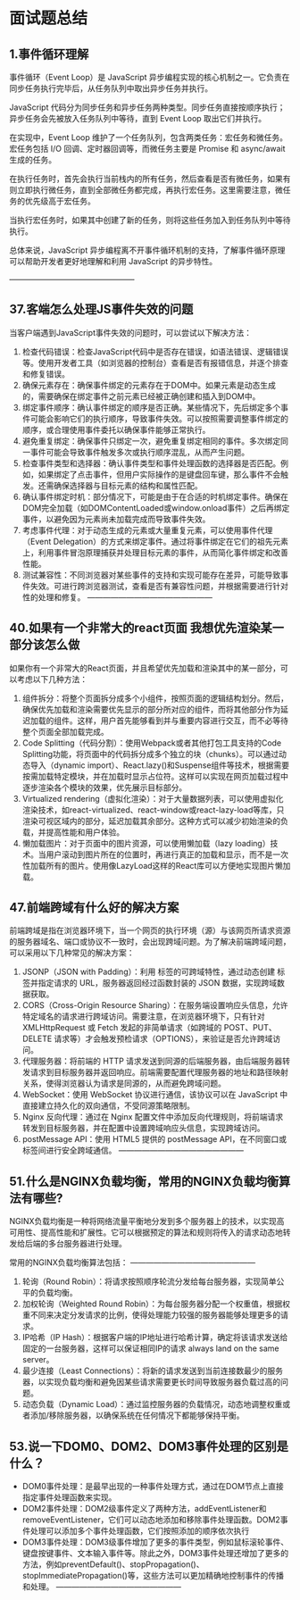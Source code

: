 # 面试题总结

## 1.事件循环理解
事件循环（Event Loop）是 JavaScript 异步编程实现的核心机制之一。它负责在同步任务执行完毕后，从任务队列中取出异步任务并执行。

JavaScript 代码分为同步任务和异步任务两种类型。同步任务直接按顺序执行；异步任务会先被放入任务队列中等待，直到 Event Loop 取出它们并执行。

在实现中，Event Loop 维护了一个任务队列，包含两类任务：宏任务和微任务。宏任务包括 I/O 回调、定时器回调等，而微任务主要是 Promise 和 async/await 生成的任务。

在执行任务时，首先会执行当前栈内的所有任务，然后查看是否有微任务，如果有则立即执行微任务，直到全部微任务都完成，再执行宏任务。这里需要注意，微任务的优先级高于宏任务。

当执行宏任务时，如果其中创建了新的任务，则将这些任务加入到任务队列中等待执行。

总体来说，JavaScript 异步编程离不开事件循环机制的支持，了解事件循环原理可以帮助开发者更好地理解和利用 JavaScript 的异步特性。

————————————————

## 37.客端怎么处理JS事件失效的问题
当客户端遇到JavaScript事件失效的问题时，可以尝试以下解决方法：

1. 检查代码错误：检查JavaScript代码中是否存在错误，如语法错误、逻辑错误等。使用开发者工具（如浏览器的控制台）查看是否有报错信息，并逐个排查和修复错误。
2. 确保元素存在：确保事件绑定的元素存在于DOM中。如果元素是动态生成的，需要确保在绑定事件之前元素已经被正确创建和插入到DOM中。
3. 绑定事件顺序：确认事件绑定的顺序是否正确。某些情况下，先后绑定多个事件可能会影响它们的执行顺序，导致事件失效。可以按照需要调整事件绑定的顺序，或合理使用事件委托以确保事件能够正常执行。
4. 避免重复绑定：确保事件只绑定一次，避免重复绑定相同的事件。多次绑定同一事件可能会导致事件触发多次或执行顺序混乱，从而产生问题。
5. 检查事件类型和选择器：确认事件类型和事件处理函数的选择器是否匹配。例如，如果绑定了点击事件，但用户实际操作的是键盘回车键，那么事件不会触发。还需确保选择器与目标元素的结构和属性匹配。
6. 确认事件绑定时机：部分情况下，可能是由于在合适的时机绑定事件。确保在DOM完全加载（如DOMContentLoaded或window.onload事件）之后再绑定事件，以避免因为元素尚未加载完成而导致事件失效。
7. 考虑事件代理：对于动态生成的元素或大量重复元素，可以使用事件代理（Event Delegation）的方式来绑定事件。通过将事件绑定在它们的祖先元素上，利用事件冒泡原理捕获并处理目标元素的事件，从而简化事件绑定和改善性能。
8. 测试兼容性：不同浏览器对某些事件的支持和实现可能存在差异，可能导致事件失效。可进行跨浏览器测试，查看是否有兼容性问题，并根据需要进行针对性的处理和修复。
    ————————————————
## 40.如果有一个非常大的react页面 我想优先渲染某一部分该怎么做
如果你有一个非常大的React页面，并且希望优先加载和渲染其中的某一部分，可以考虑以下几种方法：
1. 组件拆分：将整个页面拆分成多个小组件，按照页面的逻辑结构划分。然后，确保优先加载和渲染需要优先显示的部分所对应的组件，而将其他部分作为延迟加载的组件。这样，用户首先能够看到并与重要内容进行交互，而不必等待整个页面全部加载完成。
2. Code Splitting（代码分割）：使用Webpack或者其他打包工具支持的Code Splitting功能，将页面中的代码拆分成多个独立的块（chunks）。可以通过动态导入（dynamic import）、React.lazy()和Suspense组件等技术，根据需要按需加载特定模块，并在加载时显示占位符。这样可以实现在网页加载过程中逐步渲染各个模块的效果，优先展示目标部分。
3. Virtualized rendering（虚拟化渲染）：对于大量数据列表，可以使用虚拟化渲染技术，如react-virtualized、react-window或react-lazy-load等库，只渲染可视区域内的部分，延迟加载其余部分。这种方式可以减少初始渲染的负载，并提高性能和用户体验。
4. 懒加载图片：对于页面中的图片资源，可以使用懒加载（lazy loading）技术。当用户滚动到图片所在的位置时，再进行真正的加载和显示，而不是一次性加载所有的图片。使用像LazyLoad这样的React库可以方便地实现图片懒加载。

## 47.前端跨域有什么好的解决方案
前端跨域是指在浏览器环境下，当一个网页的执行环境（源）与该网页所请求资源的服务器域名、端口或协议不一致时，会出现跨域问题。为了解决前端跨域问题，可以采用以下几种常见的解决方案：

1. JSONP（JSON with Padding）：利用 标签的可跨域特性，通过动态创建 标签并指定请求的 URL，服务器返回经过函数封装的 JSON 数据，实现跨域数据获取。
2. CORS（Cross-Origin Resource Sharing）：在服务端设置响应头信息，允许特定域名的请求进行跨域访问。需要注意，在浏览器环境下，只有针对 XMLHttpRequest 或 Fetch 发起的非简单请求（如跨域的 POST、PUT、DELETE 请求等）才会触发预检请求（OPTIONS），来验证是否允许跨域访问。
3. 代理服务器：将前端的 HTTP 请求发送到同源的后端服务器，由后端服务器转发请求到目标服务器并返回响应。前端需要配置代理服务器的地址和路径映射关系，使得浏览器认为请求是同源的，从而避免跨域问题。
4. WebSocket：使用 WebSocket 协议进行通信，该协议可以在 JavaScript 中直接建立持久化的双向通信，不受同源策略限制。
5. Nginx 反向代理：通过在 Nginx 配置文件中添加反向代理规则，将前端请求转发到目标服务器，并在配置中设置跨域响应头信息，实现跨域访问。
6. postMessage API：使用 HTML5 提供的 postMessage API，在不同窗口或标签间进行安全跨域通信。
————————————————

## 51.什么是NGINX负载均衡，常用的NGINX负载均衡算法有哪些?
NGINX负载均衡是一种将网络流量平衡地分发到多个服务器上的技术，以实现高可用性、提高性能和扩展性。它可以根据预定的算法和规则将传入的请求动态地转发给后端的多台服务器进行处理。

常用的NGINX负载均衡算法包括：
————————————————
1. 轮询（Round Robin）：将请求按照顺序轮流分发给每台服务器，实现简单公平的负载均衡。
2. 加权轮询（Weighted Round Robin）：为每台服务器分配一个权重值，根据权重不同来决定分发请求的比例，使得处理能力较强的服务器能够处理更多的请求。
3. IP哈希（IP Hash）：根据客户端的IP地址进行哈希计算，确定将该请求发送给固定的一台服务器，这样可以保证相同IP的请求 always land on the same server。
4. 最少连接（Least Connections）：将新的请求发送到当前连接数最少的服务器，以实现负载均衡和避免因某些请求需要更长时间导致服务器负载过高的问题。
5. 动态负载（Dynamic Load）：通过监控服务器的负载情况，动态地调整权重或者添加/移除服务器，以确保系统在任何情况下都能够保持平衡。
## 53.说一下DOM0、DOM2、DOM3事件处理的区别是什么？
- DOM0事件处理：是最早出现的一种事件处理方式，通过在DOM节点上直接指定事件处理函数来实现。
- DOM2事件处理：DOM2级事件定义了两种方法，addEventListener和removeEventListener，它们可以动态地添加和移除事件处理函数。DOM2事件处理可以添加多个事件处理函数，它们按照添加的顺序依次执行
- DOM3事件处理：DOM3级事件增加了更多的事件类型，例如鼠标滚轮事件、键盘按键事件、文本输入事件等。除此之外，DOM3事件处理还增加了更多的方法，例如preventDefault()、stopPropagation()、stopImmediatePropagation()等，这些方法可以更加精确地控制事件的传播和处理。
————————————————



